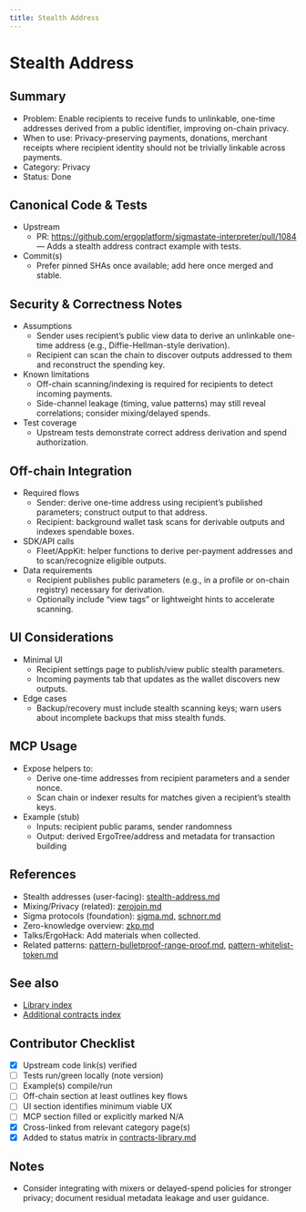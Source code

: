 ```yaml
---
title: Stealth Address
---
```


# Stealth Address

## Summary

- Problem: Enable recipients to receive funds to unlinkable, one-time addresses derived from a public identifier, improving on-chain privacy.
- When to use: Privacy-preserving payments, donations, merchant receipts where recipient identity should not be trivially linkable across payments.
- Category: Privacy
- Status: Done

## Canonical Code & Tests

- Upstream  
  - PR: <https://github.com/ergoplatform/sigmastate-interpreter/pull/1084> — Adds a stealth address contract example with tests.
- Commit(s)  
  - Prefer pinned SHAs once available; add here once merged and stable.

## Security & Correctness Notes

- Assumptions  
  - Sender uses recipient’s public view data to derive an unlinkable one-time address (e.g., Diffie-Hellman-style derivation).
  - Recipient can scan the chain to discover outputs addressed to them and reconstruct the spending key.
- Known limitations  
  - Off-chain scanning/indexing is required for recipients to detect incoming payments.
  - Side-channel leakage (timing, value patterns) may still reveal correlations; consider mixing/delayed spends.
- Test coverage  
  - Upstream tests demonstrate correct address derivation and spend authorization.

## Off-chain Integration

- Required flows  
  - Sender: derive one-time address using recipient’s published parameters; construct output to that address.
  - Recipient: background wallet task scans for derivable outputs and indexes spendable boxes.
- SDK/API calls  
  - Fleet/AppKit: helper functions to derive per-payment addresses and to scan/recognize eligible outputs.
- Data requirements  
  - Recipient publishes public parameters (e.g., in a profile or on-chain registry) necessary for derivation.
  - Optionally include “view tags” or lightweight hints to accelerate scanning.

## UI Considerations

- Minimal UI  
  - Recipient settings page to publish/view public stealth parameters.
  - Incoming payments tab that updates as the wallet discovers new outputs.
- Edge cases  
  - Backup/recovery must include stealth scanning keys; warn users about incomplete backups that miss stealth funds.

## MCP Usage

- Expose helpers to:  
  - Derive one-time addresses from recipient parameters and a sender nonce.  
  - Scan chain or indexer results for matches given a recipient’s stealth keys.
- Example (stub)  
  - Inputs: recipient public params, sender randomness  
  - Output: derived ErgoTree/address and metadata for transaction building

## References

- Stealth addresses (user-facing): [stealth-address.md](stealth-address.md)
- Mixing/Privacy (related): [zerojoin.md](zerojoin.md)
- Sigma protocols (foundation): [sigma.md](sigma.md), [schnorr.md](schnorr.md)
- Zero-knowledge overview: [zkp.md](zkp.md)
- Talks/ErgoHack: Add materials when collected.
- Related patterns: [pattern-bulletproof-range-proof.md](pattern-bulletproof-range-proof.md), [pattern-whitelist-token.md](pattern-whitelist-token.md)

## See also

- [Library index](contracts-library.md)
- [Additional contracts index](contracts.md)

## Contributor Checklist

- [x] Upstream code link(s) verified
- [ ] Tests run/green locally (note version)
- [ ] Example(s) compile/run
- [ ] Off-chain section at least outlines key flows
- [ ] UI section identifies minimum viable UX
- [ ] MCP section filled or explicitly marked N/A
- [x] Cross-linked from relevant category page(s)
- [x] Added to status matrix in [contracts-library.md](contracts-library.md)

## Notes

- Consider integrating with mixers or delayed-spend policies for stronger privacy; document residual metadata leakage and user guidance.
